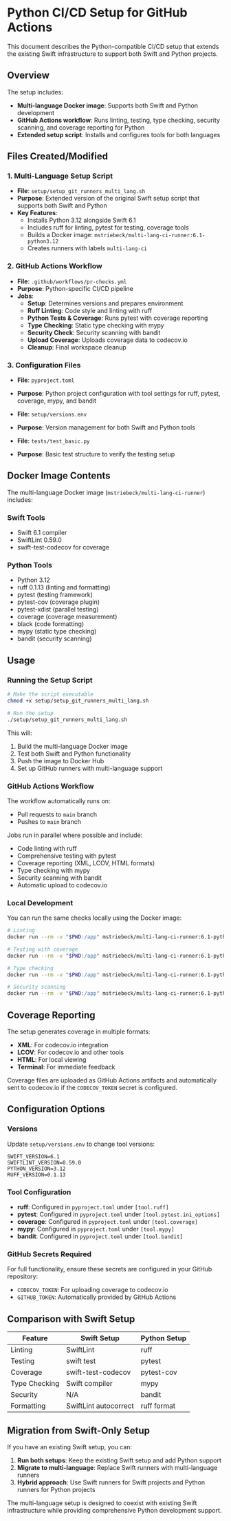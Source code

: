 # Python CI/CD Setup for GitHub Actions

This document describes the Python-compatible CI/CD setup that extends the existing Swift infrastructure to support both Swift and Python projects.

## Overview

The setup includes:
- **Multi-language Docker image**: Supports both Swift and Python development
- **GitHub Actions workflow**: Runs linting, testing, type checking, security scanning, and coverage reporting for Python
- **Extended setup script**: Installs and configures tools for both languages

## Files Created/Modified

### 1. Multi-Language Setup Script
- **File**: `setup/setup_git_runners_multi_lang.sh`
- **Purpose**: Extended version of the original Swift setup script that supports both Swift and Python
- **Key Features**:
  - Installs Python 3.12 alongside Swift 6.1
  - Includes ruff for linting, pytest for testing, coverage tools
  - Builds a Docker image: `mstriebeck/multi-lang-ci-runner:6.1-python3.12`
  - Creates runners with labels `multi-lang-ci`

### 2. GitHub Actions Workflow
- **File**: `.github/workflows/pr-checks.yml`
- **Purpose**: Python-specific CI/CD pipeline
- **Jobs**:
  - **Setup**: Determines versions and prepares environment
  - **Ruff Linting**: Code style and linting with ruff
  - **Python Tests & Coverage**: Runs pytest with coverage reporting
  - **Type Checking**: Static type checking with mypy
  - **Security Check**: Security scanning with bandit
  - **Upload Coverage**: Uploads coverage data to codecov.io
  - **Cleanup**: Final workspace cleanup

### 3. Configuration Files
- **File**: `pyproject.toml`
- **Purpose**: Python project configuration with tool settings for ruff, pytest, coverage, mypy, and bandit

- **File**: `setup/versions.env`
- **Purpose**: Version management for both Swift and Python tools

- **File**: `tests/test_basic.py`
- **Purpose**: Basic test structure to verify the testing setup

## Docker Image Contents

The multi-language Docker image (`mstriebeck/multi-lang-ci-runner`) includes:

### Swift Tools
- Swift 6.1 compiler
- SwiftLint 0.59.0
- swift-test-codecov for coverage

### Python Tools
- Python 3.12
- ruff 0.1.13 (linting and formatting)
- pytest (testing framework)
- pytest-cov (coverage plugin)
- pytest-xdist (parallel testing)
- coverage (coverage measurement)
- black (code formatting)
- mypy (static type checking)
- bandit (security scanning)

## Usage

### Running the Setup Script

```bash
# Make the script executable
chmod +x setup/setup_git_runners_multi_lang.sh

# Run the setup
./setup/setup_git_runners_multi_lang.sh
```

This will:
1. Build the multi-language Docker image
2. Test both Swift and Python functionality
3. Push the image to Docker Hub
4. Set up GitHub runners with multi-language support

### GitHub Actions Workflow

The workflow automatically runs on:
- Pull requests to `main` branch
- Pushes to `main` branch

Jobs run in parallel where possible and include:
- Code linting with ruff
- Comprehensive testing with pytest
- Coverage reporting (XML, LCOV, HTML formats)
- Type checking with mypy
- Security scanning with bandit
- Automatic upload to codecov.io

### Local Development

You can run the same checks locally using the Docker image:

```bash
# Linting
docker run --rm -v "$PWD:/app" mstriebeck/multi-lang-ci-runner:6.1-python3.12 ruff check .

# Testing with coverage
docker run --rm -v "$PWD:/app" mstriebeck/multi-lang-ci-runner:6.1-python3.12 pytest --cov=.

# Type checking
docker run --rm -v "$PWD:/app" mstriebeck/multi-lang-ci-runner:6.1-python3.12 mypy .

# Security scanning
docker run --rm -v "$PWD:/app" mstriebeck/multi-lang-ci-runner:6.1-python3.12 bandit -r .
```

## Coverage Reporting

The setup generates coverage in multiple formats:
- **XML**: For codecov.io integration
- **LCOV**: For codecov.io and other tools
- **HTML**: For local viewing
- **Terminal**: For immediate feedback

Coverage files are uploaded as GitHub Actions artifacts and automatically sent to codecov.io if the `CODECOV_TOKEN` secret is configured.

## Configuration Options

### Versions
Update `setup/versions.env` to change tool versions:
```env
SWIFT_VERSION=6.1
SWIFTLINT_VERSION=0.59.0
PYTHON_VERSION=3.12
RUFF_VERSION=0.1.13
```

### Tool Configuration
- **ruff**: Configured in `pyproject.toml` under `[tool.ruff]`
- **pytest**: Configured in `pyproject.toml` under `[tool.pytest.ini_options]`
- **coverage**: Configured in `pyproject.toml` under `[tool.coverage]`
- **mypy**: Configured in `pyproject.toml` under `[tool.mypy]`
- **bandit**: Configured in `pyproject.toml` under `[tool.bandit]`

### GitHub Secrets Required

For full functionality, ensure these secrets are configured in your GitHub repository:
- `CODECOV_TOKEN`: For uploading coverage to codecov.io
- `GITHUB_TOKEN`: Automatically provided by GitHub Actions

## Comparison with Swift Setup

| Feature | Swift Setup | Python Setup |
|---------|-------------|--------------|
| Linting | SwiftLint | ruff |
| Testing | swift test | pytest |
| Coverage | swift-test-codecov | pytest-cov |
| Type Checking | Swift compiler | mypy |
| Security | N/A | bandit |
| Formatting | SwiftLint autocorrect | ruff format |

## Migration from Swift-Only Setup

If you have an existing Swift setup, you can:

1. **Run both setups**: Keep the existing Swift setup and add Python support
2. **Migrate to multi-language**: Replace Swift runners with multi-language runners
3. **Hybrid approach**: Use Swift runners for Swift projects and Python runners for Python projects

The multi-language setup is designed to coexist with existing Swift infrastructure while providing comprehensive Python development support.
